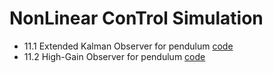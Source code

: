 # NonLinear ConTrol Simulation

- 11.1 Extended Kalman Observer for pendulum [code](example/11dot1/main.py)
- 11.2 High-Gain Observer for pendulum [code](example/11dot2/main.py)